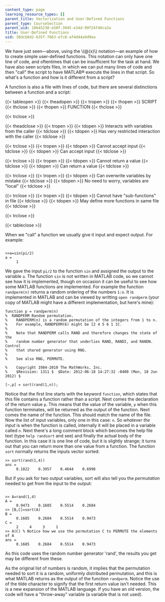 ```yaml
---
content_type: page
learning_resource_types: []
parent_title: Vectorization and User-Defined Functions
parent_type: CourseSection
parent_uid: 18645230-e50f-3945-e34d-99f24f40ca3a
title: User-Defined Functions
uid: 38dcb8d2-635f-7663-efc8-af4d44a9d9ea
---
```


We have just seen—above, using the \\(@(x)\\) notation—an example of how to create simple user-defined functions. This notation can only have one line of code, and oftentimes that can be insufficient for the task at hand. We have also seen scripts files, in which we can put many lines of code and then "call" the script to have MATLAB® execute the lines in that script. So what's a function and how is it different from a script?

A function is also a file with lines of code, but there are several distinctions between a function and a script:

{{< tableopen >}}
{{< theadopen >}}
{{< tropen >}}
{{< thopen >}}
SCRIPT
{{< thclose >}}
{{< thopen >}}
FUNCTION
{{< thclose >}}

{{< trclose >}}

{{< theadclose >}}
{{< tropen >}}
{{< tdopen >}}
Interacts with variables from the caller
{{< tdclose >}}
{{< tdopen >}}
Has very restricted interaction with the caller
{{< tdclose >}}

{{< trclose >}}
{{< tropen >}}
{{< tdopen >}}
Cannot accept input
{{< tdclose >}}
{{< tdopen >}}
Can accept input
{{< tdclose >}}

{{< trclose >}}
{{< tropen >}}
{{< tdopen >}}
Cannot return a value
{{< tdclose >}}
{{< tdopen >}}
Can return a value
{{< tdclose >}}

{{< trclose >}}
{{< tropen >}}
{{< tdopen >}}
Can overwrite variables by mistake
{{< tdclose >}}
{{< tdopen >}}
No need to worry, variables are "local"
{{< tdclose >}}

{{< trclose >}}
{{< tropen >}}
{{< tdopen >}}
Cannot have "sub-functions" in file
{{< tdclose >}}
{{< tdopen >}}
May define more functions in same file
{{< tdclose >}}

{{< trclose >}}

{{< tableclose >}}

When we "call" a function we usually give it input and expect output. For example:

```

>>a=sin(pi/2)
a =
     1
```

We gave the input `pi/2` to the function `sin` and assigned the output to the variable `a`. The function `sin` is not written in MATLAB code, so we cannot see how it is implemented, though on occasion it can be useful to see how some MATLAB functions are implemented. For example the function `randperm(n)` returns a random ordering of the numbers `1:n`. It is implemented in MATLAB and can be viewed by writting `open randperm` (your copy of MATLAB might have a different implementation, but here's mine):

```
function p = randperm(n)
%  RANDPERM Random permutation.
%    RANDPERM(n) is a random permutation of the integers from 1 to n.
%    For example, RANDPERM(6) might be [2 4 5 6 1 3].
%
%    Note that RANDPERM calls RAND and therefore changes the state of the
%    random number generator that underlies RAND, RANDI, and RANDN.  Control
%    that shared generator using RNG.
%
%    See also RNG, PERMUTE.

%    Copyright 1984-2010 The MathWorks, Inc.
%    $Revision: 1311 $  $Date: 2012-06-18 14:27:32 -0400 (Mon, 18 Jun 2012) $

[~,p] = sort(rand(1,n));
```

Notice that the first line starts with the keyword `function`, which states that this file contains a function rather than a script. Next comes the declaration of the return value `p`. This means that the value of the variable, `p` when this function terminates, will be returned as the output of the function. Next comes the name of the function. This should match the name of the file. Now the list of input variables, only one in this case: `n`. So _whatever the input_ is when the function is called, internally it will be placed in a variable called `n`. Next there's a long comment block which becomes the help file text (type `help randsort` and see) and finally the actual body of the function. In this case it is one line of code, but it is slightly strange; it turns out that you can return more than one value from a function. The function `sort` normally returns the inputs vector sorted:

```
>> sort(rand(1,4))
ans =
     0.1822    0.3957    0.4644    0.6998 
```

But if you ask for two output variables, sort will also tell you the _permutation_ needed to get from the input to the output:

```

>> A=rand(1,4)
A =
     0.9473    0.1685    0.5514    0.2684
>> [B,C]=sort(A)
B =
     0.1685    0.2684    0.5514    0.9473
C =
     2     4     3     1
>> A(C) % Notice how we use the permutation C to PERMUTE the elements of A
ans =
     0.1685    0.2684    0.5514    0.9473
```

As this code uses the random number generator 'rand', the results you get may be different from these.

As the original list of numbers is random, it implies that the permutation needed to sort it is a random, uniformly distributed permutation, and this is what MATLAB returns as the output of the function `randperm`. Notice the use of the tilde character to signify that the first return value isn't needed. This is a new expansion of the MATLAB language. If you have an old version, the code will have a "throw-away" variable (a variable that is not used).